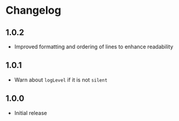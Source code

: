 # Changelog

## 1.0.2

- Improved formatting and ordering of lines to enhance readability

## 1.0.1

- Warn about `logLevel` if it is not `silent`

## 1.0.0

- Initial release
